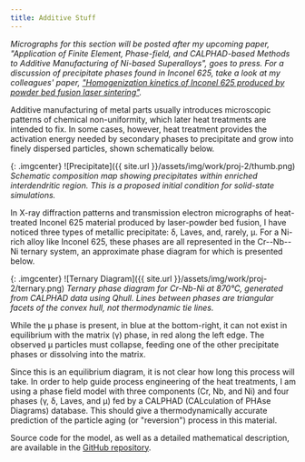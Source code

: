 ```yaml
---
title: Additive Stuff
---
```


*Micrographs for this section will be posted after my upcoming paper,
"Application of Finite Element, Phase-field, and CALPHAD-based Methods
to Additive Manufacturing of Ni-based Superalloys", goes to press.
For a discussion of precipitate phases found in Inconel 625, take a
look at my colleagues' paper, ["Homogenization kinetics of Inconel
625 produced by powder bed fusion laser sintering"](
https://dx.doi.org/10.1016/j.scriptamat.2016.12.037).*

Additive manufacturing of metal parts usually introduces microscopic patterns
of chemical non-uniformity, which later heat treatments are intended to fix.
In some cases, however, heat treatment provides the activation energy needed
by secondary phases to precipitate and grow into finely dispersed particles,
shown schematically below.

{: .imgcenter}
![Precipitate]({{ site.url }}/assets/img/work/proj-2/thumb.png)
*Schematic composition map showing precipitates within enriched interdendritic
region. This is a proposed initial condition for solid-state simulations.*

In X-ray diffraction patterns and transmission electron micrographs of heat-treated
Inconel 625 material produced by laser-powder bed fusion, I have noticed three
types of metallic precipitate: &delta;, Laves, and, rarely, &mu;. For a Ni-rich
alloy like Inconel 625, these phases are all represented in the Cr--Nb--Ni ternary
system, an approximate phase diagram for which is presented below.

{: .imgcenter}
![Ternary Diagram]({{ site.url }}/assets/img/work/proj-2/ternary.png)
*Ternary phase diagram for Cr-Nb-Ni at 870&deg;C, generated from CALPHAD data
using Qhull. Lines between phases are triangular facets of the convex hull,
not thermodynamic tie lines.*

While the &mu; phase is present, in blue at the bottom-right, it can not exist
in equilibrium with the matrix (&gamma;) phase, in red along the left edge. The
observed &mu; particles must collapse, feeding one of the other precipitate
phases or dissolving into the matrix.

Since this is an equilibrium diagram, it is not clear how long this process will
take. In order to help guide process engineering of the heat treatments, I am
using a phase field model with three components (Cr, Nb, and Ni) and four
phases (&gamma;, &delta;, Laves, and &mu;) fed by a CALPHAD (CALculation of
PHAse Diagrams) database. This should give a thermodynamically accurate
prediction of the particle aging (or "reversion") process in this material.

Source code for the model, as well as a detailed mathematical description,
are available in the [GitHub repository](
https://github.com/usnistgov/phasefield-precipitate-aging).
